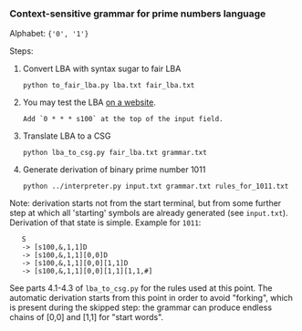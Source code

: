 ### Context-sensitive grammar for prime numbers language

Alphabet: `{'0', '1'}`

Steps:

1. Convert LBA with syntax sugar to fair LBA

       python to_fair_lba.py lba.txt fair_lba.txt

2. You may test the LBA [on a website](http://morphett.info/turing/turing.html).

       Add `0 * * * s100` at the top of the input field.

3. Translate LBA to a CSG

       python lba_to_csg.py fair_lba.txt grammar.txt

4. Generate derivation of binary prime number 1011

       python ../interpreter.py input.txt grammar.txt rules_for_1011.txt


Note: derivation starts not from the start terminal, but from some further step at which all 'starting' symbols are already generated (see `input.txt`). Derivation of that state is simple. Example for `1011`:

       S
       -> [s100,&,1,1]D
       -> [s100,&,1,1][0,0]D
       -> [s100,&,1,1][0,0][1,1]D
       -> [s100,&,1,1][0,0][1,1][1,1,#]

See parts 4.1-4.3 of `lba_to_csg.py` for the rules used at this point. The automatic derivation starts from this point in order to avoid "forking", which is present during the skipped step: the grammar can produce endless chains of [0,0] and [1,1] for "start words".
